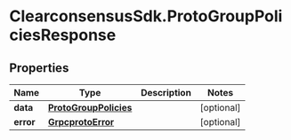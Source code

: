 # ClearconsensusSdk.ProtoGroupPoliciesResponse

## Properties

Name | Type | Description | Notes
------------ | ------------- | ------------- | -------------
**data** | [**ProtoGroupPolicies**](ProtoGroupPolicies.md) |  | [optional] 
**error** | [**GrpcprotoError**](GrpcprotoError.md) |  | [optional] 



